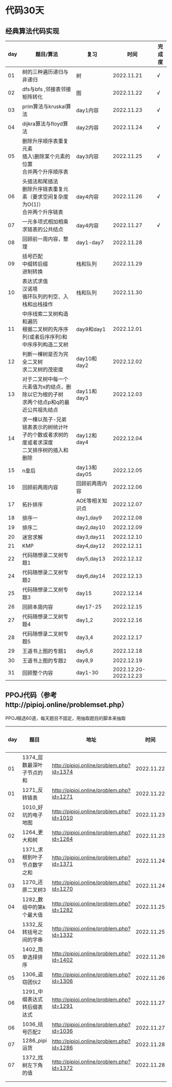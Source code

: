# 代码30天

## 经典算法代码实现

| day | 题目/算法                                                                                     | 复习            | 时间                  | 完成度 |
| --- | --------------------------------------------------------------------------------------------- | --------------- | --------------------- | ------ |
| 01  | 树的三种遍历递归与非递归                                                                      | 树              | 2022.11.21            | √     |
| 02  | dfs与bfs ,邻接表邻接矩阵转化                                                                  | 图              | 2022.11.22            | √     |
| 03  | prim算法与kruskal算法                                                                         | day1内容        | 2022.11.23            | √     |
| 04  | dijkra算法与floyd算法                                                                         | day2内容        | 2022.11.24            | √     |
| 05  | 删除升序顺序表重复元素<br />插入\删除某个元素的位置<br />合并两个升序顺序表                   | day3内容        | 2022.11.25            | √     |
| 06  | 头插法和尾插法<br />删除升序链表重复元素（要求空间复杂度为O(1)）<br />合并两个升序链表        | day4内容        | 2022.11.26            | √     |
| 07  | 一元多项式相加相乘<br />求链表的公共结点                                                      | day4内容        | 2022.11.27            | √     |
| 08  | 回顾前一周内容，整理                                                                          | day1-day7       | 2022.11.28            |        |
| 09  | 括号匹配<br />中缀转后缀<br />进制转换                                                        | 栈和队列        | 2022.11.29            |        |
| 10  | 表达式求值<br />汉诺塔<br />循环队列的判空、入栈和出栈操作                                    | 栈和队列        | 2022.11.30            |        |
| 11  | 中序线索二叉树构造和遍历<br />根据二叉树的先序序列(或者后序序列)和中序序列构造二叉树          | day9和day1      | 2022.12.01            |        |
| 12  | 判断一棵树是否为完全二叉树<br />求二叉树的茂密度                                              | day10和day2     | 2022.12.02            |        |
| 13  | 对于二叉树中每一个元素值为x的结点，删除以它为根的子树<br />求两个结点p和q的最近公共祖先结点   | day11和day3     | 2022.12.03            |        |
| 14  | 求一棵以孩子-兄弟链表表示的树统计叶子的个数或者求树的度或者求深度<br />二叉排序树的插入和删除 | day12和day4     | 2022.12.04            |        |
| 15  | n皇后                                                                                         | day13和day05    | 2022.12.05            |        |
| 16  | 回顾前两周内容                                                                                | 回顾前两周内容  | 2022.12.06            |        |
| 17  | 拓扑排序                                                                                      | AOE等相关知识点 | 2022.12.07            |        |
| 18  | 排序一                                                                                        | day1,day9       | 2022.12.08            |        |
| 19  | 排序二                                                                                        | day2,day10      | 2022.12.09            |        |
| 20  | 迷宫求解                                                                                      | day3,day11      | 2022.12.10            |        |
| 21  | KMP                                                                                           | day4,day12      | 2022.12.11            |        |
| 22  | 代码随想录二叉树专题1                                                                         | day5,day13      | 2022.12.12            |        |
| 24  | 代码随想录二叉树专题2                                                                         | day6,day14      | 2022.12.13            |        |
| 25  | 代码随想录二叉树专题3                                                                         | day15           | 2022.12.14            |        |
| 26  | 回顾本周内容                                                                                  | day17-25        | 2022.12.15            |        |
| 27  | 代码随想录二叉树专题4                                                                         | day1,2          | 2022.12.16            |        |
| 28  | 代码随想录二叉树专题5                                                                         | day3,4          | 2022.12.17            |        |
| 29  | 王道书上图的专题1                                                                             | day5,6          | 2022.12.18            |        |
| 30  | 王道书上图的专题2                                                                             | day8,9          | 2022.12.19            |        |
| 31  | 回顾整个内容                                                                                  | day1-30         | 2022.12.20-2022.12.23 |        |

## PPOJ代码（参考http://pipioj.online/problemset.php）

PPOJ精选60道，每天题目不固定，用抽取题目的脚本来抽取

| day | 题目                        | 地址                                     | 时间       | 完成度 |
| --- | --------------------------- | ---------------------------------------- | ---------- | ------ |
| 01  | 1374_层数最深叶子节点的和   | http://pipioj.online/problem.php?id=1374 | 2022.11.22 | √     |
| 01  | 1271_反转链表               | http://pipioj.online/problem.php?id=1271 | 2022.11.22 | √     |
| 02  | 1010_好坑的电子地图         | http://pipioj.online/problem.php?id=1010 | 2022.11.23 | √     |
| 02  | 1264_更大和树               | http://pipioj.online/problem.php?id=1264 | 2022.11.23 | √     |
| 03  | 1371_求根到叶子节点数字之和 | http://pipioj.online/problem.php?id=1371 | 2022.11.24 |        |
| 03  | 1270_还原二叉树3            | http://pipioj.online/problem.php?id=1270 | 2022.11.24 |        |
| 04  | 1282_数组中的第k个最大值    | http://pipioj.online/problem.php?id=1282 | 2022.11.25 |        |
| 04  | 1332_反转括号之间的字串     | http://pipioj.online/problem.php?id=1332 | 2022.11.25 |        |
| 05  | 1402_简单选择排序           | http://pipioj.online/problem.php?id=1402 | 2022.11.26 |        |
| 05  | 1306_盗窃团伙2              | http://pipioj.online/problem.php?id=1306 | 2022.11.26 |        |
| 06  | 1291_中缀表达式转后缀表达式 | http://pipioj.online/problem.php?id=1291 | 2022.11.27 |        |
| 06  | 1036_括号匹配2              | http://pipioj.online/problem.php?id=1036 | 2022.11.27 |        |
| 07  | 1286_pipi运货               | http://pipioj.online/problem.php?id=1286 | 2022.11.28 |        |
| 07  | 1372_找树左下角的值         | http://pipioj.online/problem.php?id=1372 | 2022.11.28 |        |
|     |                             |                                          |            |        |
|     |                             |                                          |            |        |
